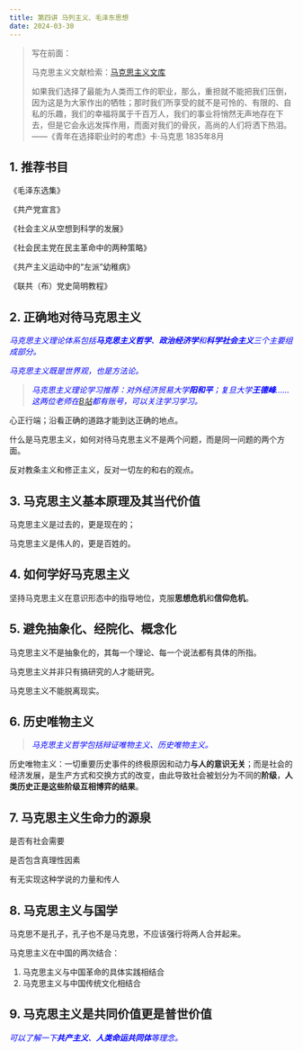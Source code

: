 ```yaml
---
title: 第四讲 马列主义、毛泽东思想
date: 2024-03-30
---
```


> 写在前面：
>
> 马克思主义文献检索：[马克思主义文库](https://www.marxists.org/chinese/index.html)
>
> 如果我们选择了最能为人类而工作的职业，那么，重担就不能把我们压倒，因为这是为大家作出的牺牲；那时我们所享受的就不是可怜的、有限的、自私的乐趣，我们的幸福将属于千百万人，我们的事业将悄然无声地存在下去，但是它会永远发挥作用，而面对我们的骨灰，高尚的人们将洒下热泪。——《青年在选择职业时的考虑》卡·马克思 1835年8月

## 1. 推荐书目

《毛泽东选集》

《共产党宣言》

《社会主义从空想到科学的发展》

《社会民主党在民主革命中的两种策略》

《共产主义运动中的“左派”幼稚病》

《联共（布）党史简明教程》

## 2. 正确地对待马克思主义

<font color="blue">*马克思主义理论体系包括**马克思主义哲学**、**政治经济学**和**科学社会主义**三个主要组成部分。*</font>

<font color="blue">*马克思主义既是世界观，也是方法论。*</font>

> <font color="blue">*马克思主义理论学习推荐：对外经济贸易大学**阳和平**；复旦大学**王德峰**……这两位老师在[B站](https://www.bilibili.com/)都有账号，可以关注学习学习。*</font>

心正行端；沿看正确的道路才能到达正确的地点。

什么是马克思主义，如何对待马克思主义不是两个问题，而是同一问题的两个方面。

反对教条主义和修正主义，反对一切左的和右的观点。

## 3. 马克思主义基本原理及其当代价值

马克思主义是过去的，更是现在的；

马克思主义是伟人的，更是百姓的。

## 4. 如何学好马克思主义

坚持马克思主义在意识形态中的指导地位，克服**思想危机**和**信仰危机**。

## 5. 避免抽象化、经院化、概念化

马克思主义不是抽象化的，其每一个理论、每一个说法都有具体的所指。

马克思主义并非只有搞研究的人才能研究。

马克思主义不能脱离现实。

## 6. 历史唯物主义

> <font color="blue">*马克思主义哲学包括辩证唯物主义、历史唯物主义。*</font>

历史唯物主义：一切重要历史事件的终极原因和动力**与人的意识无关**；而是社会的经济发展，是生产方式和交换方式的改变，由此导致社会被划分为不同的**阶级**，**人类历史正是这些阶级互相博弈的结果**。

## 7. 马克思主义生命力的源泉

是否有社会需要

是否包含真理性因素

有无实现这种学说的力量和传人

## 8. 马克思主义与国学

马克思不是孔子，孔子也不是马克思，不应该强行将两人合并起来。

马克思主义在中国的两次结合：

1. 马克思主义与中国革命的具体实践相结合
2. 马克思主义与中国传统文化相结合

## 9. 马克思主义是共同价值更是普世价值

<font color="blue">*可以了解一下**共产主义**、**人类命运共同体**等理念。*</font>
